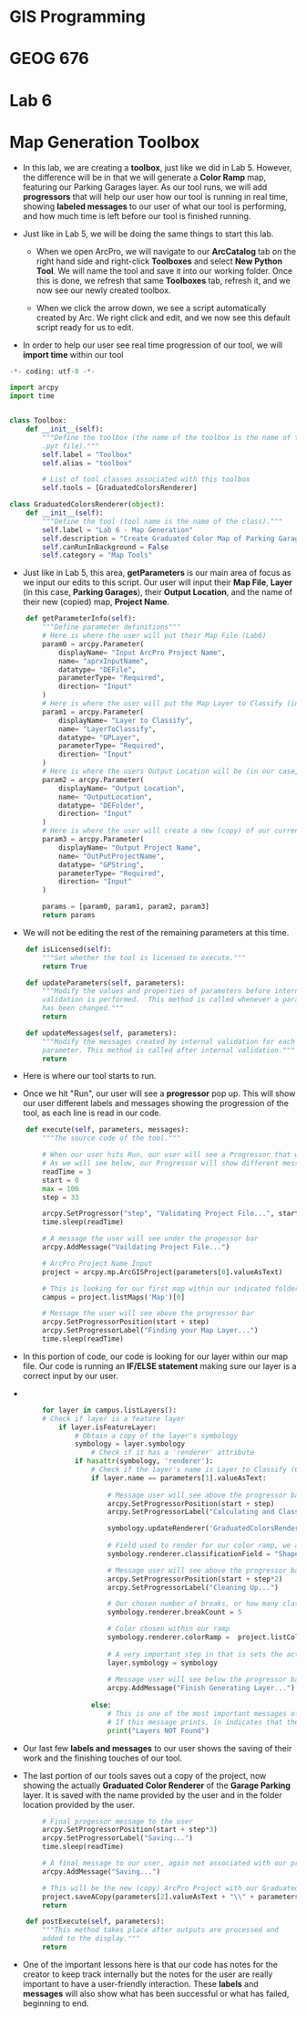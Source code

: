 # GIS Programming 
# GEOG 676
# Lab 6

# Map Generation Toolbox

- In this lab, we are creating a **toolbox**, just like we did in Lab 5. However, the difference will be in that we will generate a **Color Ramp** map, featuring our Parking Garages layer. As our tool runs, we will add **progressors** that will help our user how our tool is running in real time, showing **labeled messages** to our user of what our tool is performing, and how much time is left before our tool is finished running.

- Just like in Lab 5, we will be doing the same things to start this lab. 

    - When we open ArcPro, we will navigate to our **ArcCatalog** tab on the right hand side and right-click **Toolboxes** and select **New Python Tool**. We will name the tool and save it into our working folder. Once this is done, we refresh that same **Toolboxes** tab, refresh it, and we now see our newly created toolbox. 

    - When we click the arrow down, we see a script automatically created by Arc. We right click and edit, and we now see this default script ready for us to edit.

- In order to help our user see real time progression of our tool, we will **import time** within our tool

```python
-*- coding: utf-8 -*-

import arcpy
import time


class Toolbox:
    def __init__(self):
        """Define the toolbox (the name of the toolbox is the name of the
        .pyt file)."""
        self.label = "Toolbox"
        self.alias = "toolbox"

        # List of tool classes associated with this toolbox
        self.tools = [GraduatedColorsRenderer]

class GraduatedColorsRenderer(object):                                                     
    def __init__(self):
        """Define the tool (tool name is the name of the class)."""
        self.label = "Lab 6 - Map Generation"
        self.description = "Create Graduated Color Map of Parking Garages"
        self.canRunInBackground = False
        self.category = "Map Tools"

```
- Just like in Lab 5, this area, **getParameters** is our main area of focus as we input our edits to this script. Our user will input their **Map File**, **Layer** (in this case, **Parking Garages**), their **Output Location**, and the name of their new (copied) map, **Project Name**.

```python
    def getParameterInfo(self):
        """Define parameter definitions"""
        # Here is where the user will put their Map File (Lab6)
        param0 = arcpy.Parameter(
            displayName= "Input ArcPro Project Name",
            name= "aprxInputName",
            datatype= "DEFile",
            parameterType= "Required",
            direction= "Input"
        )
        # Here is where the user will put the Map Layer to Classify (in our case, its the Garage Parking Layer)
        param1 = arcpy.Parameter(
            displayName= "Layer to Classify",
            name= "LayerToClassify",
            datatype= "GPLayer",
            parameterType= "Required",
            direction= "Input"
        )
        # Here is where the users Output Location will be (in our case, its out Lab 6 Folder)
        param2 = arcpy.Parameter(
            displayName= "Output Location",
            name= "OutputLocation",
            datatype= "DEFolder",
            direction= "Input"
        )
        # Here is where the user will create a new (copy) of our current project.
        param3 = arcpy.Parameter(
            displayName= "Output Project Name",
            name= "OutPutProjectName",
            datatype= "GPString",
            parameterType= "Required",
            direction= "Input"
        )

        params = [param0, param1, param2, param3]
        return params
```

- We will not be editing the rest of the remaining parameters at this time.

```python
    def isLicensed(self):
        """Set whether the tool is licensed to execute."""
        return True

    def updateParameters(self, parameters):
        """Modify the values and properties of parameters before internal
        validation is performed.  This method is called whenever a parameter
        has been changed."""
        return

    def updateMessages(self, parameters):
        """Modify the messages created by internal validation for each tool
        parameter. This method is called after internal validation."""
        return
```

- Here is where our tool starts to run.

- Once we hit "Run", our user will see a **progressor** pop up. This will show our user different labels and messages showing the progression of the tool, as each line is read in our code. 

```python
    def execute(self, parameters, messages):
        """The source code of the tool."""

        # When our user hits Run, our user will see a Progressor that will let them know each step of the process of our tool
        # As we will see below, our Progressor will show different messages as "time" goes and our tool (script) reaches each line and executes its objective
        readTime = 3
        start = 0
        max = 100
        step = 33

        arcpy.SetProgressor("step", "Validating Project File...", start, max, step)
        time.sleep(readTime)

        # A message the user will see under the progessor bar
        arcpy.AddMessage("Vaildating Project File...")

        # ArcPro Project Name Input
        project = arcpy.mp.ArcGISProject(parameters[0].valueAsText)

        # This is looking for our first map within our indicated folder file
        campus = project.listMaps('Map')[0]

        # Message the user will see above the progressor bar
        arcpy.SetProgressorPosition(start + step)
        arcpy.SetProgressorLabel("Finding your Map Layer...")
        time.sleep(readTime)
```

- In this portion of code, our code is looking for our layer within our map file. Our code is running an **IF/ELSE statement** making sure our layer is a correct input by our user.

- 
```python
        for layer in campus.listLayers():
        # Check if layer is a feature layer
            if layer.isFeatureLayer:
                # Obtain a copy of the layer's symbology
                symbology = layer.symbology
                    # Check if it has a 'renderer' attribute
                if hasattr(symbology, 'renderer'):
                    # Check if the layer's name is Layer to Classify (GarageParking)
                    if layer.name == parameters[1].valueAsText:
                        
                        # Message user will see above the progressor bar
                        arcpy.SetProgressorPosition(start + step)
                        arcpy.SetProgressorLabel("Calculating and Classifying...")

                        symbology.updateRenderer('GraduatedColorsRenderer')
                        
                        # Field used to render for our color ramp, we are telling arcpy that we want to use the "Shape_Area" field
                        symbology.renderer.classificationField = "Shape_Area"

                        # Message user will see above the progressor bar
                        arcpy.SetProgressorPosition(start + step*2)
                        arcpy.SetProgressorLabel("Cleaning Up...")

                        # Our chosen number of breaks, or how many classes we will have, in our Color Ramp
                        symbology.renderer.breakCount = 5

                        # Color chosen within our ramp
                        symbology.renderer.colorRamp =  project.listColorRamps('Oranges (5 Classes)')[0]
                        
                        # A very important step in that is sets the actual symbology equal to the copies
                        layer.symbology = symbology
                        
                        # Message user will see below the progressor bar
                        arcpy.AddMessage("Finish Generating Layer...")
                    
                    else:
                        # This is one of the most important messages of our tool in that it will inform our user if the layer is not within our ArcPro Project
                        # If this message prints, in indicates that the user needs to move that specific layer into the ArcPro Project file
                        print("Layers NOT Found")
```
- Our last few **labels and messages** to our user shows the saving of their work and the finishing touches of our tool. 

- The last portion of our tools saves out a copy of the project, now showing the actually **Graduated Color Renderer** of the **Garage Parking** layer. It is saved with the name provided by the user and in the folder location provided by the user.

```python
        # Final progessor message to the user
        arcpy.SetProgressorPosition(start + step*3)
        arcpy.SetProgressorLabel("Saving...")
        time.sleep(readTime)

        # A final message to our user, again not associated with our progressor
        arcpy.AddMessage("Saving...")

        # This will be the new (copy) ArcPro Project with our Graduated Colors Renderer layer
        project.saveACopy(parameters[2].valueAsText + "\\" + parameters[3].valueAsText + ".aprx")
        return

    def postExecute(self, parameters):
        """This method takes place after outputs are processed and
        added to the display."""
        return
```
- One of the important lessons here is that our code has notes for the creator to keep track internally but the notes for the user are really important to have a user-friendly interaction. These **labels** and **messages** will also show what has been successful or what has failed, beginning to end.
